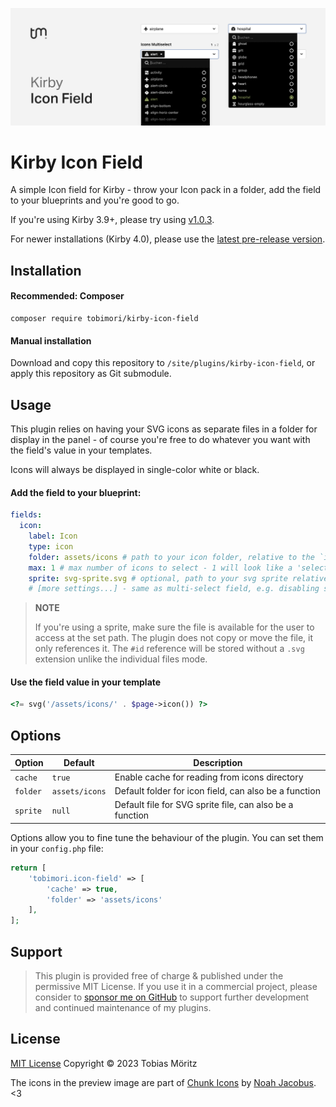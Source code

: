 ![Kirby Icon Field Banner](/.github/banner.png)

# Kirby Icon Field

A simple Icon field for Kirby - throw your Icon pack in a folder, add the field to your blueprints and you're good to go.

If you're using Kirby 3.9+, please try using [v1.0.3](https://github.com/tobimori/kirby-icon-field/releases/tag/1.0.3).

For newer installations (Kirby 4.0), please use the [latest pre-release version](https://github.com/tobimori/kirby-icon-field/releases/).

## Installation

#### Recommended: Composer

```
composer require tobimori/kirby-icon-field
```

#### Manual installation

Download and copy this repository to `/site/plugins/kirby-icon-field`, or apply this repository as Git submodule.

## Usage

This plugin relies on having your SVG icons as separate files in a folder for display in the panel - of course you're free to do whatever you want with the field's value in your templates.

Icons will always be displayed in single-color white or black.

#### Add the field to your blueprint:

```yaml
fields:
  icon:
    label: Icon
    type: icon
    folder: assets/icons # path to your icon folder, relative to the `index` kirby root
    max: 1 # max number of icons to select - 1 will look like a 'select field', none or more like a 'multiselect' field
    sprite: svg-sprite.svg # optional, path to your svg sprite relative to folder option, if you want to use a sprite instead of individual files
    # [more settings...] - same as multi-select field, e.g. disabling search, limiting icons, etc.
```

> **NOTE**
>
> If you're using a sprite, make sure the file is available for the user to access at the set path. The plugin does not copy or move the file, it only references it. The `#id` reference will be stored without a `.svg` extension unlike the individual files mode.

#### Use the field value in your template

```php
<?= svg('/assets/icons/' . $page->icon()) ?>
```

## Options

| Option   | Default        | Description                                              |
| -------- | -------------- | -------------------------------------------------------- |
| `cache`  | `true`         | Enable cache for reading from icons directory            |
| `folder` | `assets/icons` | Default folder for icon field, can also be a function    |
| `sprite` | `null`         | Default file for SVG sprite file, can also be a function |

Options allow you to fine tune the behaviour of the plugin. You can set them in your `config.php` file:

```php
return [
    'tobimori.icon-field' => [
        'cache' => true,
        'folder' => 'assets/icons'
    ],
];
```

## Support

> This plugin is provided free of charge & published under the permissive MIT License. If you use it in a commercial project, please consider to [sponsor me on GitHub](https://github.com/sponsors/tobimori) to support further development and continued maintenance of my plugins.

## License

[MIT License](./LICENSE)
Copyright © 2023 Tobias Möritz

The icons in the preview image are part of [Chunk Icons](https://www.figma.com/community/file/889863427421594653/Chunk-Icons) by [Noah Jacobus](https://twitter.com/Jabronus). <3
